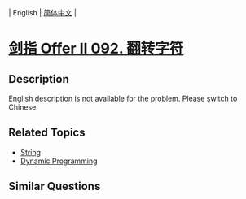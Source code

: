 
| English | [简体中文](README.md) |

# [剑指 Offer II 092. 翻转字符](https://leetcode-cn.com/problems/cyJERH/)

## Description

<p>English description is not available for the problem. Please switch to Chinese.</p>


## Related Topics

- [String](https://leetcode-cn.com/tag/string)
- [Dynamic Programming](https://leetcode-cn.com/tag/dynamic-programming)

## Similar Questions


